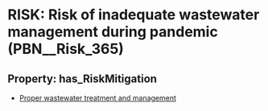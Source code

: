 # RISK: __Risk of inadequate wastewater management during pandemic__ (PBN__Risk_365)

## Property: has_RiskMitigation

* [Proper wastewater treatment and management](PBN__RiskMitigation_483)

